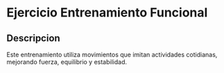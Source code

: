 # Ejercicio Entrenamiento Funcional

## Descripcion

Este entrenamiento utiliza movimientos que imitan actividades cotidianas, mejorando fuerza, equilibrio y estabilidad.

